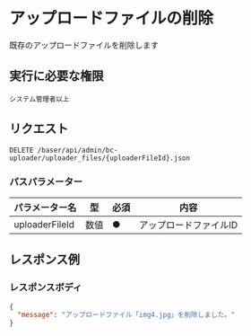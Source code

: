 # アップロードファイルの削除

既存のアップロードファイルを削除します

## 実行に必要な権限

```
システム管理者以上
```

## リクエスト
```
DELETE /baser/api/admin/bc-uploader/uploader_files/{uploaderFileId}.json
```

### パスパラメーター

| パラメーター名   | 型   | 必須  | 内容        |
|-----------|-----|-----|-----------|
| uploaderFileId   | 数値  | ●   | アップロードファイルID       |

## レスポンス例

### レスポンスボディ

```json
{
  "message": "アップロードファイル「img4.jpg」を削除しました。"
}
```
